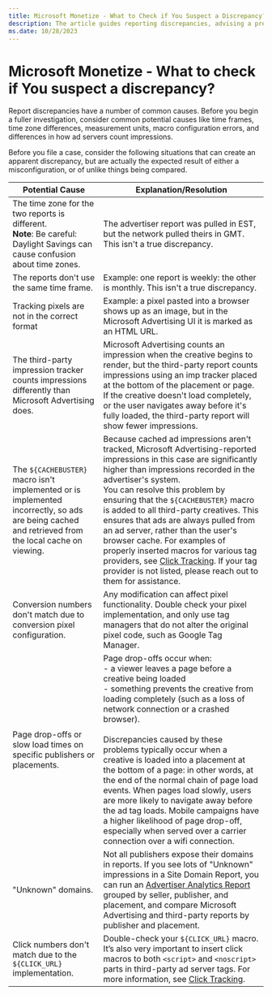 ```yaml
---
title: Microsoft Monetize - What to Check if You Suspect a Discrepancy?
description: The article guides reporting discrepancies, advising a preliminary investigation considering time frames and zone differences.
ms.date: 10/28/2023
---
```


# Microsoft Monetize - What to check if You suspect a discrepancy?

Report discrepancies have a number of common causes. Before you begin a fuller investigation, consider common potential causes like time frames, time zone differences, measurement units, macro configuration errors, and differences in how ad servers count impressions.

Before you file a case, consider the following situations that can create an apparent discrepancy, but are actually the expected result of either a misconfiguration, or of unlike things being compared.

| Potential Cause | Explanation/Resolution |
|---|---|
| The time zone for the two reports is different.<br>**Note**: Be careful: Daylight Savings can cause confusion about time zones. | The advertiser report was pulled in EST, but the network pulled theirs in GMT. This isn't a true discrepancy. |
| The reports don't use the same time frame. | Example: one report is weekly: the other is monthly. This isn't a true discrepancy. |
| Tracking pixels are not in the correct format | Example: a pixel pasted into a browser shows up as an image, but in the Microsoft Advertising UI it is marked as an HTML URL. |
| The third-party impression tracker counts impressions differently than Microsoft Advertising does. | Microsoft Advertising counts an impression when the creative begins to render, but the third-party report counts impressions using an imp tracker placed at the bottom of the placement or page. If the creative doesn't load completely, or the user navigates away before it's fully loaded, the third-party report will show fewer impressions. |
| The `${CACHEBUSTER}` macro isn't implemented or is implemented incorrectly, so ads are being cached and retrieved from the local cache on viewing. | Because cached ad impressions aren't tracked, Microsoft Advertising-reported impressions in this case are significantly higher than impressions recorded in the advertiser's system.<br>You can resolve this problem by ensuring that the `${CACHEBUSTER}` macro is added to all third-party creatives. This ensures that ads are always pulled from an ad server, rather than the user's browser cache. For examples of properly inserted macros for various tag providers, see [Click Tracking](click-tracking.md). If your tag provider is not listed, please reach out to them for assistance. |
| Conversion numbers don't match due to conversion pixel configuration. | Any modification can affect pixel functionality. Double check your pixel implementation, and only use tag managers that do not alter the original pixel code, such as Google Tag Manager. |
| Page drop-offs or slow load times on specific publishers or placements. | Page drop-offs occur when:<br> - a viewer leaves a page before a creative being loaded<br> - something prevents the creative from loading completely (such as a loss of network connection or a crashed browser). <br><br>Discrepancies caused by these problems typically occur when a creative is loaded into a placement at the bottom of a page: in other words, at the end of the normal chain of page load events. When pages load slowly, users are more likely to navigate away before the ad tag loads. Mobile campaigns have a higher likelihood of page drop-off, especially when served over a carrier connection over a wifi connection. |
| "Unknown" domains. | Not all publishers expose their domains in reports. If you see lots of "Unknown" impressions in a Site Domain Report, you can run an [Advertiser Analytics Report](advertiser-analytics-report.md) grouped by seller, publisher, and placement, and compare Microsoft Advertising and third-party reports by publisher and placement. |
| Click numbers don't match due to the `${CLICK_URL}` implementation. | Double-check your `${CLICK_URL}` macro. It’s also very important to insert click macros to both `<script>` and `<noscript>` parts in third-party ad server tags. For more information, see [Click Tracking](click-tracking.md). |
